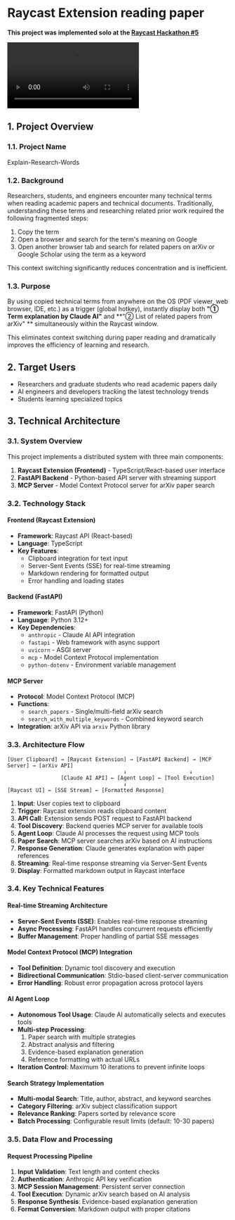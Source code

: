 # Raycast Extension reading paper

**This project was implemented solo at the [Raycast Hackathon #5](https://raycast.connpass.com/event/369928/)**


![demo](./assets/results.mp4)

## 1. Project Overview

### 1.1. Project Name
Explain-Research-Words

### 1.2. Background
Researchers, students, and engineers encounter many technical terms when reading academic papers and technical documents. Traditionally, understanding these terms and researching related prior work required the following fragmented steps:

1. Copy the term
2. Open a browser and search for the term's meaning on Google
3. Open another browser tab and search for related papers on arXiv or Google Scholar using the term as a keyword

This context switching significantly reduces concentration and is inefficient.

### 1.3. Purpose
By using copied technical terms from anywhere on the OS (PDF viewer, web browser, IDE, etc.) as a trigger (global hotkey), instantly display both **"① Term explanation by Claude AI"** and **"② List of related papers from arXiv" ** simultaneously within the Raycast window.

This eliminates context switching during paper reading and dramatically improves the efficiency of learning and research.

## 2. Target Users
* Researchers and graduate students who read academic papers daily
* AI engineers and developers tracking the latest technology trends
* Students learning specialized topics


## 3. Technical Architecture

### 3.1. System Overview
This project implements a distributed system with three main components:
1. **Raycast Extension (Frontend)** - TypeScript/React-based user interface
2. **FastAPI Backend** - Python-based API server with streaming support
3. **MCP Server** - Model Context Protocol server for arXiv paper search

### 3.2. Technology Stack

#### Frontend (Raycast Extension)
- **Framework**: Raycast API (React-based)
- **Language**: TypeScript
- **Key Features**:
  - Clipboard integration for text input
  - Server-Sent Events (SSE) for real-time streaming
  - Markdown rendering for formatted output
  - Error handling and loading states

#### Backend (FastAPI)
- **Framework**: FastAPI (Python)
- **Language**: Python 3.12+
- **Key Dependencies**:
  - `anthropic` - Claude AI API integration
  - `fastapi` - Web framework with async support
  - `uvicorn` - ASGI server
  - `mcp` - Model Context Protocol implementation
  - `python-dotenv` - Environment variable management

#### MCP Server
- **Protocol**: Model Context Protocol (MCP)
- **Functions**:
  - `search_papers` - Single/multi-field arXiv search
  - `search_with_multiple_keywords` - Combined keyword search
- **Integration**: arXiv API via `arxiv` Python library

### 3.3. Architecture Flow

```
[User Clipboard] → [Raycast Extension] → [FastAPI Backend] → [MCP Server] → [arXiv API]
                                     ↓                    ↓
                 [Claude AI API] ← [Agent Loop] ← [Tool Execution]
                                     ↓
[Raycast UI] ← [SSE Stream] ← [Formatted Response]
```

1. **Input**: User copies text to clipboard
2. **Trigger**: Raycast extension reads clipboard content
3. **API Call**: Extension sends POST request to FastAPI backend
4. **Tool Discovery**: Backend queries MCP server for available tools
5. **Agent Loop**: Claude AI processes the request using MCP tools
6. **Paper Search**: MCP server searches arXiv based on AI instructions
7. **Response Generation**: Claude generates explanation with paper references
8. **Streaming**: Real-time response streaming via Server-Sent Events
9. **Display**: Formatted markdown output in Raycast interface

### 3.4. Key Technical Features

#### Real-time Streaming Architecture
- **Server-Sent Events (SSE)**: Enables real-time response streaming
- **Async Processing**: FastAPI handles concurrent requests efficiently
- **Buffer Management**: Proper handling of partial SSE messages

#### Model Context Protocol (MCP) Integration
- **Tool Definition**: Dynamic tool discovery and execution
- **Bidirectional Communication**: Stdio-based client-server communication
- **Error Handling**: Robust error propagation across protocol layers

#### AI Agent Loop
- **Autonomous Tool Usage**: Claude AI automatically selects and executes tools
- **Multi-step Processing**: 
  1. Paper search with multiple strategies
  2. Abstract analysis and filtering
  3. Evidence-based explanation generation
  4. Reference formatting with actual URLs
- **Iteration Control**: Maximum 10 iterations to prevent infinite loops

#### Search Strategy Implementation
- **Multi-modal Search**: Title, author, abstract, and keyword searches
- **Category Filtering**: arXiv subject classification support
- **Relevance Ranking**: Papers sorted by relevance score
- **Batch Processing**: Configurable result limits (default: 10-30 papers)

### 3.5. Data Flow and Processing

#### Request Processing Pipeline
1. **Input Validation**: Text length and content checks
2. **Authentication**: Anthropic API key verification
3. **MCP Session Management**: Persistent server connection
4. **Tool Execution**: Dynamic arXiv search based on AI analysis
5. **Response Synthesis**: Evidence-based explanation generation
6. **Format Conversion**: Markdown output with proper citations

